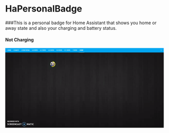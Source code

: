 # HaPersonalBadge
###This is a personal badge for Home Assistant that shows you home or away state and also your charging and battery status.


#### Not Charging
![HA View](/ezgif.com-video-to-gif.gif)




